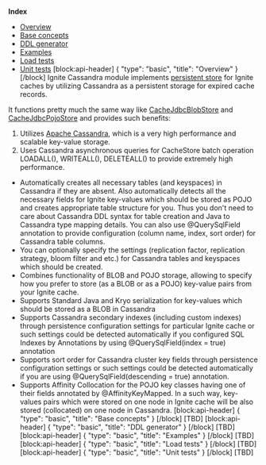 **Index**
* [Overview](#overview)
* [Base concepts](#base-concepts)
* [DDL generator](#ddl-generator)
* [Examples](#examples)
* [Load tests](#load-tests)
* [Unit tests](#unit-tests)
[block:api-header]
{
  "type": "basic",
  "title": "Overview"
}
[/block]
Ignite Cassandra module implements [persistent store](doc:persistent-store) for Ignite caches by utilizing Cassandra as a persistent storage for expired cache records.

It functions pretty much the same way like [CacheJdbcBlobStore](doc:persistent-store#cachejdbcblobstore) and [CacheJdbcPojoStore](doc:persistent-store#cachejdbcpojostore) and provides such benefits:

 1. Utilizes [Apache Cassandra](http://cassandra.apache.org/), which is a very high performance and scalable key-value storage.
 2. Uses Cassandra asynchronous queries for CacheStore batch operation LOADALL(), WRITEALL(), DELETEALL() to provide extremely high performance.
  * Automatically creates all necessary tables (and keyspaces) in Cassandra if they are absent. Also automatically detects all the necessary fields for Ignite key-values which should be stored as POJO and creates appropriate table structure for you. Thus you don't need to care about Cassandra DDL syntax for table creation and Java to Cassandra type mapping details. You can also use @QuerySqlField annotation to provide configuration (column name, index, sort order) for Cassandra table columns.
  * You can optionally specify the settings (replication factor, replication strategy, bloom filter and etc.) for Cassandra tables and keyspaces which should be created.
  * Combines functionality of BLOB and POJO storage, allowing to specify how you prefer to store (as a BLOB or as a POJO) key-value pairs from your Ignite cache.
  * Supports Standard Java and Kryo serialization for key-values which should be stored as a BLOB in Cassandra
  * Supports Cassandra secondary indexes (including custom indexes) through persistence configuration settings for particular Ignite cache or such settings could be detected automatically if you configured SQL Indexes by Annotations by using @QuerySqlField(index = true) annotation
  * Supports sort order for Cassandra cluster key fields through persistence configuration settings or such settings could be detected automatically if you are using @QuerySqlField(descending = true) annotation.
  * Supports Affinity Collocation for the POJO key classes having one of their fields annotated by @AffinityKeyMapped. In a such way, key-values pairs which were stored on one node in Ignite cache will be also stored (collocated) on one node in Cassandra. 
[block:api-header]
{
  "type": "basic",
  "title": "Base concepts"
}
[/block]
[TBD]
[block:api-header]
{
  "type": "basic",
  "title": "DDL generator"
}
[/block]
[TBD]
[block:api-header]
{
  "type": "basic",
  "title": "Examples"
}
[/block]
[TBD]
[block:api-header]
{
  "type": "basic",
  "title": "Load tests"
}
[/block]
[TBD]
[block:api-header]
{
  "type": "basic",
  "title": "Unit tests"
}
[/block]
[TBD]